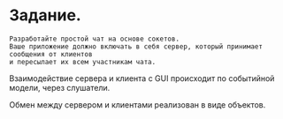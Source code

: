 # Задание.
```text
Разработайте простой чат на основе сокетов. 
Ваше приложение должно включать в себя сервер, который принимает сообщения от клиентов 
и пересылает их всем участникам чата.
```

Взаимодействие сервера и клиента с GUI происходит по событийной модели, через
слушатели.

Обмен между сервером и клиентами реализован в виде объектов.

